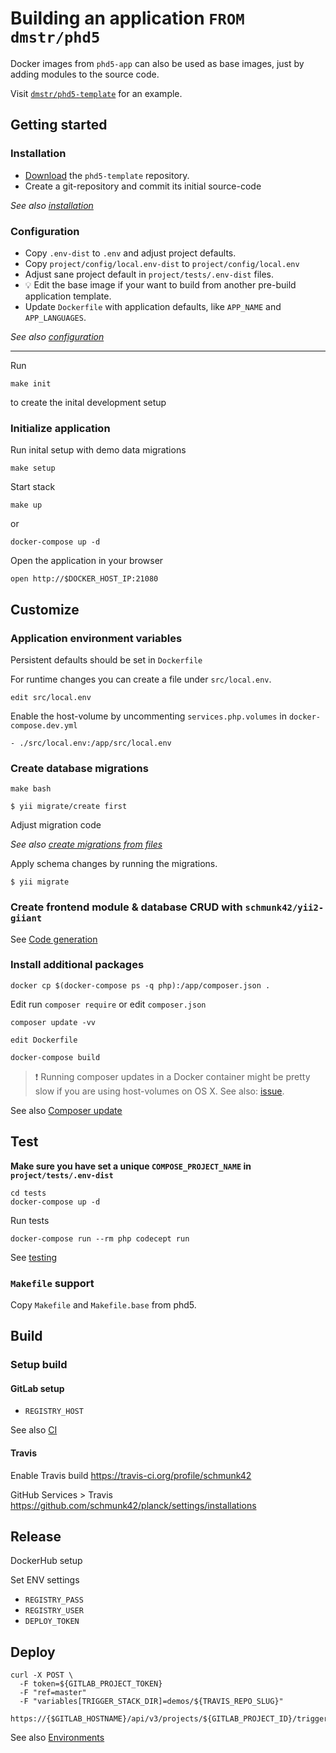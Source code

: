 # Building an application `FROM dmstr/phd5`

Docker images from `phd5-app` can also be used as base images, just by adding modules to the source code.

Visit [`dmstr/phd5-template`](https://github.com/dmstr/phd5-template) for an example.


## Getting started

### Installation

- [Download](https://github.com/dmstr/planck/releases) the `phd5-template` repository.
- Create a git-repository and commit its initial source-code

*See also [installation](../development/installation.md)*


### Configuration


- Copy `.env-dist` to `.env` and adjust project defaults.
- Copy `project/config/local.env-dist` to `project/config/local.env`
- Adjust sane project default in `project/tests/.env-dist` files.
- :bulb: Edit the base image if your want to build from another pre-build application template.
 - Update `Dockerfile` with application defaults, like `APP_NAME` and `APP_LANGUAGES`.

 *See also [configuration](../development/configuration.md)*

---

Run 

    make init

to create the inital development setup


### Initialize application

Run inital setup with demo data migrations

    make setup
    



Start stack

    make up
    
or

```
docker-compose up -d
```

Open the application in your browser

```
open http://$DOCKER_HOST_IP:21080
```

## Customize


### Application environment variables

Persistent defaults should be set in `Dockerfile` 

For runtime changes you can create a file under `src/local.env`. 

    edit src/local.env

Enable the host-volume by uncommenting `services.php.volumes` in `docker-compose.dev.yml`     

    - ./src/local.env:/app/src/local.env


### Create database migrations

    make bash
    
    $ yii migrate/create first
    
Adjust migration code 

*See also [create migrations from files](database-migrations-from-file.md)*


Apply schema changes by running the migrations.
    
    $ yii migrate


### Create frontend module & database CRUD with `schmunk42/yii2-giiant`

See [Code generation](code-generation.md)



### Install additional packages
    
    docker cp $(docker-compose ps -q php):/app/composer.json .

Edit run `composer require` or edit `composer.json`

    composer update -vv
    
    edit Dockerfile
    
    docker-compose build

> :exclamation: Running composer updates in a Docker container might be pretty slow if you are using host-volumes on OS X. See also: [issue](https://github.com/docker/for-mac/issues/77).

See also [Composer update](composer-update-packages.md)


## Test

**Make sure you have set a unique `COMPOSE_PROJECT_NAME` in `project/tests/.env-dist`** 

    cd tests
    docker-compose up -d

Run tests

    docker-compose run --rm php codecept run

See [testing](../development/testing.md)

### `Makefile` support

Copy `Makefile` and `Makefile.base` from phd5.



## Build

### Setup build


#### GitLab setup

- `REGISTRY_HOST`

See also [CI](../deployment/continuous-integration.md)


#### Travis

Enable Travis build
https://travis-ci.org/profile/schmunk42

GitHub Services > Travis
https://github.com/schmunk42/planck/settings/installations



## Release

DockerHub setup

Set ENV settings

- `REGISTRY_PASS`
- `REGISTRY_USER`
- `DEPLOY_TOKEN`

## Deploy

```
curl -X POST \
  -F token=${GITLAB_PROJECT_TOKEN} 
  -F "ref=master" 
  -F "variables[TRIGGER_STACK_DIR]=demos/${TRAVIS_REPO_SLUG}" 
  https://{$GITLAB_HOSTNAME}/api/v3/projects/${GITLAB_PROJECT_ID}/trigger/builds
```

See also [Environments](../deployment/environments.md)
